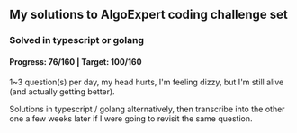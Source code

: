 ## My solutions to AlgoExpert coding challenge set

### Solved in typescript or golang

#### Progress: 76/160 | Target: 100/160

1~3 question(s) per day, my head hurts, I'm feeling dizzy, but I'm still alive (and actually getting better).

Solutions in typescript / golang alternatively, then transcribe into the other one a few weeks later if I were going to revisit the same question.
